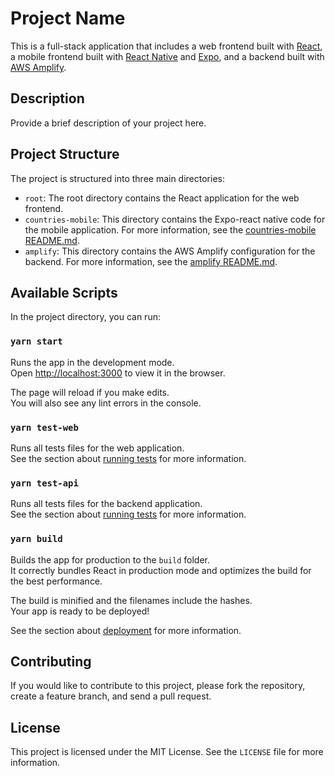 # Project Name

This is a full-stack application that includes a web frontend built with [React](https://reactjs.org/), a mobile frontend built with [React Native](https://reactnative.dev/) and [Expo](https://expo.dev/), and a backend built with [AWS Amplify](https://aws.amazon.com/amplify/).

## Description

Provide a brief description of your project here.

## Project Structure

The project is structured into three main directories:

- `root`: The root directory contains the React application for the web frontend.
- `countries-mobile`: This directory contains the Expo-react native code for the mobile application. For more information, see the [countries-mobile README.md](countries-mobile/README.md).
- `amplify`: This directory contains the AWS Amplify configuration for the backend. For more information, see the [amplify README.md](amplify/README.md).

## Available Scripts

In the project directory, you can run:

### `yarn start`

Runs the app in the development mode.\
Open [http://localhost:3000](http://localhost:3000) to view it in the browser.

The page will reload if you make edits.\
You will also see any lint errors in the console.

### `yarn test-web`

Runs all tests files for the web application.\
See the section about [running tests](https://facebook.github.io/create-react-app/docs/running-tests) for more information.

### `yarn test-api`

Runs all tests files for the backend application.\
See the section about [running tests](https://jestjs.io/docs/getting-started) for more information.

### `yarn build`

Builds the app for production to the `build` folder.\
It correctly bundles React in production mode and optimizes the build for the best performance.

The build is minified and the filenames include the hashes.\
Your app is ready to be deployed!

See the section about [deployment](https://facebook.github.io/create-react-app/docs/deployment) for more information.

## Contributing

If you would like to contribute to this project, please fork the repository, create a feature branch, and send a pull request.

## License

This project is licensed under the MIT License. See the `LICENSE` file for more information.
